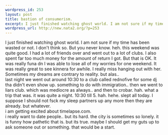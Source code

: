 ```yaml
--- 
wordpress_id: 253
layout: post
title: bastion of consumerism.
excerpt: I just finished watching ghost world. I am not sure if my time has been wasted or not. I don't think so. But you never know. heh. this weekend was quite good. I had a lot of friends over and went out to a lot of clubs. I also spent far too much money for the amount of return I got.  But that is OK. It was really funa dn I was able to lose all of my worries for one weekend. It was really great to...
wordpress_url: http://new.nata2.org/?p=253
---
```

I just finished watching ghost world. I am not sure if my time has been wasted or not. I don't think so. But you never know. heh. this weekend was quite good. I had a lot of friends over and went out to a lot of clubs. I also spent far too much money for the amount of return I got.  But that is OK. It was really funa dn I was able to lose all of my worries for one weekend. It was really great to see kinnera for awhile. I really miss hanging out with her. Sometimes my dreams are contrary to reality. but alas.. <br/>
last night we went out around 10:30 to a club called rednofive for some dj tha didn't even show up. something to do with immigration.. then we went to liars club. which was mediocre as always.. and then to crobar. hah. what a trip that was. it was quite a night.  10:30 till 5. hah. hehe. slept all today. I suppose I should not fsck my sleep partners up any more then they are already. but whatever. 
<br/>i am getting excited about timelapse.com. <br/>i really want to date people.. but its hard. the city is sometimes so lonely. it is funny how pathetic that is. but its true. maybe I should get my guts up to ask someone out or something. that would be a start. 
